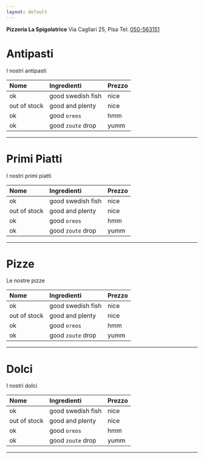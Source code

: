 ```yaml
---
layout: default
---
```


**Pizzeria La Spigolatrice**
Via Cagliari 25, Pisa
Tel:  [050-563151](tel:+39050563151)

# Antipasti

I nostri antipasti

| Nome        | Ingredienti          | Prezzo |
|:-------------|:------------------|:------|
| ok           | good swedish fish | nice  |
| out of stock | good and plenty   | nice  |
| ok           | good `oreos`      | hmm   |
| ok           | good `zoute` drop | yumm  |

* * *

# Primi Piatti

I nostri primi piatti

| Nome        | Ingredienti          | Prezzo |
|:-------------|:------------------|:------|
| ok           | good swedish fish | nice  |
| out of stock | good and plenty   | nice  |
| ok           | good `oreos`      | hmm   |
| ok           | good `zoute` drop | yumm  |

* * *

# Pizze

Le nostre pizze

| Nome        | Ingredienti          | Prezzo |
|:-------------|:------------------|:------|
| ok           | good swedish fish | nice  |
| out of stock | good and plenty   | nice  |
| ok           | good `oreos`      | hmm   |
| ok           | good `zoute` drop | yumm  |

* * *

# Dolci

I nostri dolci

| Nome        | Ingredienti          | Prezzo |
|:-------------|:------------------|:------|
| ok           | good swedish fish | nice  |
| out of stock | good and plenty   | nice  |
| ok           | good `oreos`      | hmm   |
| ok           | good `zoute` drop | yumm  |

* * *